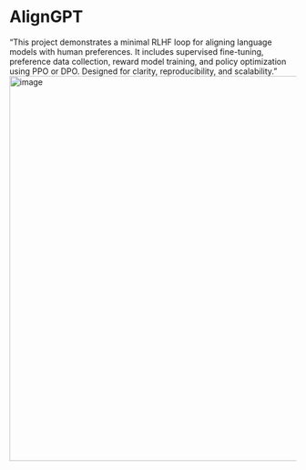 # AlignGPT
“This project demonstrates a minimal RLHF loop for aligning language models with human preferences. It includes supervised fine-tuning, preference data collection, reward model training, and policy optimization using PPO or DPO. Designed for clarity, reproducibility, and scalability.”
<img width="1200" height="675" alt="image" src="https://github.com/user-attachments/assets/e33db863-f869-44c0-a0de-9ffd87c4f957" />
